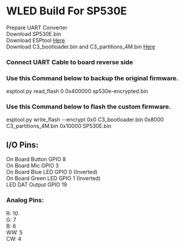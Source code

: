 # WLED Build For SP530E  
Prepare UART Converter  
Download SP530E.bin  
Download ESPtool [Here](https://github.com/espressif/esptool/releases)  
Download C3_bootloader.bin and C3_partitions_4M.bin [Here](https://github.com/Aircoookie/WLED/releases/tag/v0.15.0-b2)  
  
  
### Connect UART Cable to board reverse side  
### Use this Command below to backup the original firmware.  
esptool.py read_flash 0 0x400000 sp530e-encrypted.bin  

### Use this Command below to flash the custom firmware.  
esptool.py write_flash --encrypt 0x0 C3_bootloader.bin 0x8000 C3_partitions_4M.bin 0x10000 SP530E.bin  

## I/O Pins:  
On Board Button GPIO 8  
On Board Mic GPIO 3  
On Board Blue LED GPIO 0 (Inverted)  
On Board Green LED GPIO 1 (Inverted)  
LED DAT Output GPIO 19  
### Analog Pins:  
R: 10  
G: 7  
B: 6  
WW: 5  
CW: 4 
